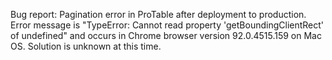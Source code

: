 Bug report: Pagination error in ProTable after deployment to production. Error message is "TypeError: Cannot read property 'getBoundingClientRect' of undefined" and occurs in Chrome browser version 92.0.4515.159 on Mac OS. Solution is unknown at this time.
